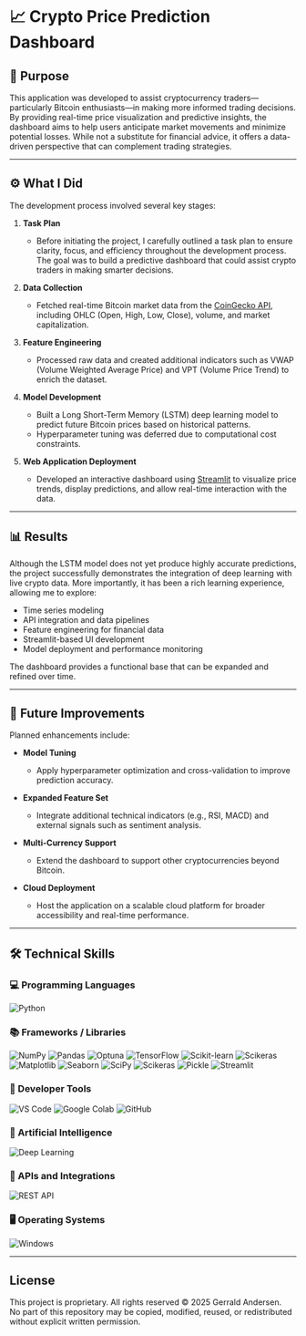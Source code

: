 # 📈 Crypto Price Prediction Dashboard

## 🧭 Purpose

This application was developed to assist cryptocurrency traders—particularly Bitcoin enthusiasts—in making more informed trading decisions. By providing real-time price visualization and predictive insights, the dashboard aims to help users anticipate market movements and minimize potential losses. While not a substitute for financial advice, it offers a data-driven perspective that can complement trading strategies.

---

## ⚙️ What I Did

The development process involved several key stages:
1. **Task Plan**
   - Before initiating the project, I carefully outlined a task plan to ensure clarity, focus, and efficiency throughout the development process. The goal was to build a predictive dashboard that could assist crypto traders in making smarter decisions.

2. **Data Collection**  
   - Fetched real-time Bitcoin market data from the [CoinGecko API](https://www.coingecko.com/en/api), including OHLC (Open, High, Low, Close), volume, and market capitalization.

3. **Feature Engineering**  
   - Processed raw data and created additional indicators such as VWAP (Volume Weighted Average Price) and VPT (Volume Price Trend) to enrich the dataset.

4. **Model Development**  
   - Built a Long Short-Term Memory (LSTM) deep learning model to predict future Bitcoin prices based on historical patterns.
   - Hyperparameter tuning was deferred due to computational cost constraints.

5. **Web Application Deployment**  
   - Developed an interactive dashboard using [Streamlit](https://streamlit.io/) to visualize price trends, display predictions, and allow real-time interaction with the data.

---

## 📊 Results

Although the LSTM model does not yet produce highly accurate predictions, the project successfully demonstrates the integration of deep learning with live crypto data. More importantly, it has been a rich learning experience, allowing me to explore:

- Time series modeling
- API integration and data pipelines
- Feature engineering for financial data
- Streamlit-based UI development
- Model deployment and performance monitoring

The dashboard provides a functional base that can be expanded and refined over time.

---

## 🚀 Future Improvements

Planned enhancements include:

- **Model Tuning**  
  - Apply hyperparameter optimization and cross-validation to improve prediction accuracy.

- **Expanded Feature Set**  
  - Integrate additional technical indicators (e.g., RSI, MACD) and external signals such as sentiment analysis.

- **Multi-Currency Support**  
  - Extend the dashboard to support other cryptocurrencies beyond Bitcoin.

- **Cloud Deployment**  
  - Host the application on a scalable cloud platform for broader accessibility and real-time performance.

---

## 🛠️ Technical Skills

### 💻 Programming Languages  
![Python](https://img.shields.io/badge/Python-3776AB?style=for-the-badge&logo=python&logoColor=white) 

### 📚 Frameworks / Libraries  
![NumPy](https://img.shields.io/badge/NumPy-013243?style=for-the-badge&logo=numpy&logoColor=white) ![Pandas](https://img.shields.io/badge/Pandas-150458?style=for-the-badge&logo=pandas&logoColor=white) ![Optuna](https://img.shields.io/badge/Optuna-5DADE2?style=for-the-badge) ![TensorFlow](https://img.shields.io/badge/TensorFlow-FF6F00?style=for-the-badge&logo=tensorflow&logoColor=white) ![Scikit-learn](https://img.shields.io/badge/scikit--learn-F7931E?style=for-the-badge&logo=scikit-learn&logoColor=white) ![Scikeras](https://img.shields.io/badge/Scikeras-FF5733?style=for-the-badge) ![Matplotlib](https://img.shields.io/badge/Matplotlib-11557C?style=for-the-badge&logo=matplotlib&logoColor=white) ![Seaborn](https://img.shields.io/badge/Seaborn-2E4053?style=for-the-badge) ![SciPy](https://img.shields.io/badge/SciPy-8CAAE6?style=for-the-badge&logo=scipy&logoColor=white) ![Scikeras](https://img.shields.io/badge/Scikeras-FF5733?style=for-the-badge) ![Pickle](https://img.shields.io/badge/Pickle-7D3C98?style=for-the-badge) ![Streamlit](https://img.shields.io/badge/Streamlit-FF4B4B?style=for-the-badge&logo=streamlit&logoColor=white)
### 🧰 Developer Tools  
![VS Code](https://img.shields.io/badge/VS%20Code-007ACC?style=for-the-badge&logo=visual-studio-code&logoColor=white) ![Google Colab](https://img.shields.io/badge/Google%20Colab-F9AB00?style=for-the-badge&logo=google-colab&logoColor=black) ![GitHub](https://img.shields.io/badge/GitHub-181717?style=for-the-badge&logo=github&logoColor=white) 

### 🤖 Artificial Intelligence  
![Deep Learning](https://img.shields.io/badge/Deep%20Learning-8E44AD?style=for-the-badge)

### 🔌 APIs and Integrations  
![REST API](https://img.shields.io/badge/REST%20API-4CAF50?style=for-the-badge)

### 🖥️ Operating Systems  
![Windows](https://img.shields.io/badge/Windows-0078D6?style=for-the-badge&logo=windows&logoColor=white)

---

## License

This project is proprietary. All rights reserved © 2025 Gerrald Andersen.  
No part of this repository may be copied, modified, reused, or redistributed without explicit written permission.


